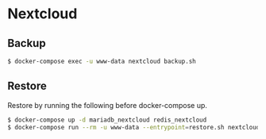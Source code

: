 # Nextcloud

## Backup

```bash
$ docker-compose exec -u www-data nextcloud backup.sh
```

## Restore

Restore by running the following before docker-compose up.

```bash
$ docker-compose up -d mariadb_nextcloud redis_nextcloud
$ docker-compose run --rm -u www-data --entrypoint=restore.sh nextcloud ${DATETIME}
```